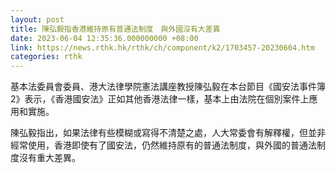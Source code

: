 ```yaml
---
layout: post
title: 陳弘毅指香港維持原有普通法制度　與外國沒有大差異
date: 2023-06-04 12:35:36.000000000 +08:00
link: https://news.rthk.hk/rthk/ch/component/k2/1703457-20230604.htm
categories: rthk
---
```


基本法委員會委員、港大法律學院憲法講座教授陳弘毅在本台節目《國安法事件簿2》表示，《香港國安法》正如其他香港法律一樣，基本上由法院在個別案件上應用和實施。

陳弘毅指出，如果法律有些模糊或寫得不清楚之處，人大常委會有解釋權，但並非經常使用，香港即使有了國安法，仍然維持原有的普通法制度，與外國的普通法制度沒有重大差異。
